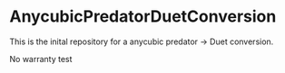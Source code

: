 # AnycubicPredatorDuetConversion

This is the inital repository for a anycubic predator -> Duet conversion.

No warranty
test
